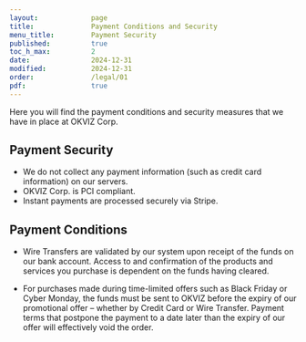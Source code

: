 ```yaml
---
layout:             page
title:              Payment Conditions and Security
menu_title:         Payment Security
published:          true
toc_h_max:          2
date:               2024-12-31
modified:           2024-12-31
order:              /legal/01
pdf:                true
---
```


Here you will find the payment conditions and security measures that we have in place at OKVIZ Corp.

## Payment Security

- We do not collect any payment information (such as credit card information) on our servers.
- OKVIZ Corp. is PCI compliant.
- Instant payments are processed securely via Stripe.

## Payment Conditions

- Wire Transfers are validated by our system upon receipt of the funds on our bank account. Access to and confirmation of the products and services you purchase is dependent on the funds having cleared.

- For purchases made during time-limited offers such as Black Friday or Cyber Monday, the funds must be sent to OKVIZ before the expiry of our promotional offer – whether by Credit Card or Wire Transfer. Payment terms that postpone the payment to a date later than the expiry of our offer will effectively void the order.